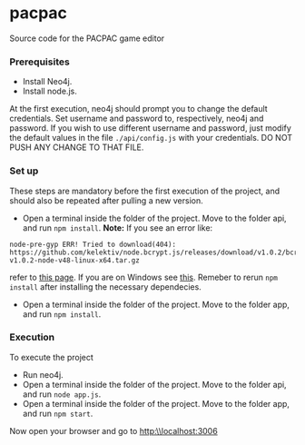 # pacpac
Source code for the PACPAC game editor

### Prerequisites
- Install Neo4j. 
- Install node.js.

At the first execution, neo4j should prompt you to change the default credentials.
Set username and password to, respectively, neo4j and password. If you wish to use
different username and password, just modify the default values in the file
``./api/config.js`` with your credentials. DO NOT PUSH ANY CHANGE TO THAT FILE.

### Set up
These steps are mandatory before the first execution of the project, and should also be repeated
after pulling a new version.
- Open a terminal inside the folder of the project. Move to the folder api, and run
``npm install``. **Note:** If you see an error like:
```
node-pre-gyp ERR! Tried to download(404): https://github.com/kelektiv/node.bcrypt.js/releases/download/v1.0.2/bcrypt_lib-v1.0.2-node-v48-linux-x64.tar.gz
```
refer to [this page](https://github.com/kelektiv/node.bcrypt.js/wiki/Installation-Instructions). 
If you are on Windows see [this](https://github.com/kelektiv/node.bcrypt.js/wiki/Installation-Instructions#microsoft-windows).
Remeber to rerun ``npm install`` after installing the necessary dependecies.
- Open a terminal inside the folder of the project. Move to the folder app, and run
``npm install``.

### Execution
To execute the project
- Run neo4j.
- Open a terminal inside the folder of the project. Move to the folder api, and run
``node app.js``.
- Open a terminal inside the folder of the project. Move to the folder app, and run
``npm start``.

Now open your browser and go to <http:\\localhost:3006>